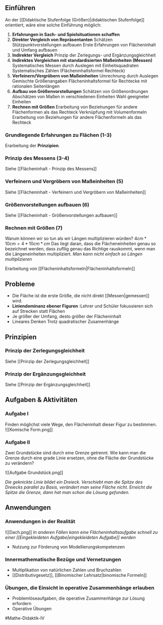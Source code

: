 ## Einführen
An der [[Didaktische Stufenfolge (Größen)|didaktischen Stufenfolge]] orientiert, wäre eine solche Einführung möglich:

1. **Erfahrungen in Sach- und Spielsituationen schaffen**
2. **Direkter Vergleich von Repräsentanten**
Schätzen
Stützpunktvorstellungen aufbauen
Erste Erfahrungen von Flächeninhalt und Umfang aufbauen
3. **Indirekter Vergleich**
Prinzip der Zerlegungs- und Ergänzungsgleichheit
4. **Indirektes Vergleichen mit standardisierten Maßeinheiten (Messen)**
Systematisches Messen durch Auslegen mit Einheitsquadraten
Systematisches Zählen (Flächeninhaltsformel Rechteck)
5. **Verfeinern/Vergröbern von Maßeinheiten**
Umrechnung durch Auslegen
Gemischte Größenangaben
Flächeninhaltsformel für Rechtecke mit rationalen Seitenlängen
6. **Aufbau von Größenvorstellungen**
Schätzen von Größenordnungen
Abschätzen von Maßen in verschiedenen Einheiten
Wahl geeigneter Einheiten
7. **Rechnen mit Größen**
Erarbeitung von Beziehungen für andere Flächenformen als das Rechteck
Verknüpfung mit Volumenformeln
Erarbeitung von Beziehungen für andere Flächenformeln als das Rechteck

### Grundlegende Erfahrungen zu Flächen (1-3)
Erarbeitung der **Prinzipien**.

### Prinzip des Messens (3-4)
Siehe [[Flächeninhalt - Prinzip des Messens]]

### Verfeinern und Vergröbern von Maßeinheiten (5)
Siehe [[Flächeninhalt - Verfeinern und Vergröbern von Maßeinheiten]]

### Größenvorstellungen aufbauen (6)
Siehe [[Flächeninhalt - Größenvorstellungen aufbauen]]

### Rechnen mit Größen (7)
Warum können wir so tun als wir Längen multiplizieren würden? 
$4cm * 10 cm = 4 * 10 cm * cm$
Das liegt daran, dass die Flächeneinheiten genau so bezeichnet werden, dass zufllig genau das Richtige rauskommt, wenn man die Längeneinheiten multipliziert. *Man kann nicht einfach so Längen multiplizieren*

Erarbeitung von [[Flächeninhaltsformeln|Flächeninhaltsformeln]]

## Probleme
- Die Fläche ist die erste Größe, die nicht direkt [[Messen|gemessen]] wird.
- **Liniendominanz ebener Figuren** :Lehrer und Schüler fokussieren sich auf Strecken statt Flächen
- Je größer der Umfang, desto größer der Flächeninhalt
- Lineares Denken
Trotz quadratischer Zusamenhänge


## Prinzipien

### Prinzip der Zerlegungsgleichheit
Siehe [[Prinzip der Zerlegungsgleichheit]]


### Prinzip der Ergänzungsgleichheit
Siehe [[Prinzip der Ergänzungsgleichheit]]



## Aufgaben & Aktivitäten
### Aufgabe I
Finden möglichst viele Wege, den Flächeninhalt dieser Figur zu bestimmen.
![[Komische Form.png]]

### Aufgabe II
Zwei Grundstücke sind durch eine Grenze getrennt. Wie kann man die Grenze durch eine grade Linie ersetzen, ohne die Fläche der Grundstücke zu verändern?

![[Aufgabe Grundstück.png]]

*Die geknickte Linie bildet ein Dreieck. Verschiebt man die Spitze des Dreiecks parallel zu Basis, verändert man seine Fläche nicht. Erreicht die Spitze die Grenze, dann hat man schon die Lösung gefunden.*

## Anwendungen
### Anwendungen in der Realität
![[Dach.png]]
*In anderen Fällen kann eine Flächeninhaltsaufgabe schnell zu einer [[Eingekleideten Aufgabe|eingekleideten Aufgabe]] werden*
- Nutzung zur Förderung von Modellierungskompetenzen

### Innermathematische Bezüge und Vernetzungen
- Multiplikation von natürlichen Zahlen und Bruchzahlen 
- [[Distributivgesetz]], [[Binomischer Lehrsatz|binomische Formeln]]

### Übungen, die Einsicht in operative Zusammenhänge erlauben
- Problemlöseaufgaben, die operative Zusammenhänge zur Lösung erfordern
- Operative Übungen

#Mathe-Didaktik-IV 